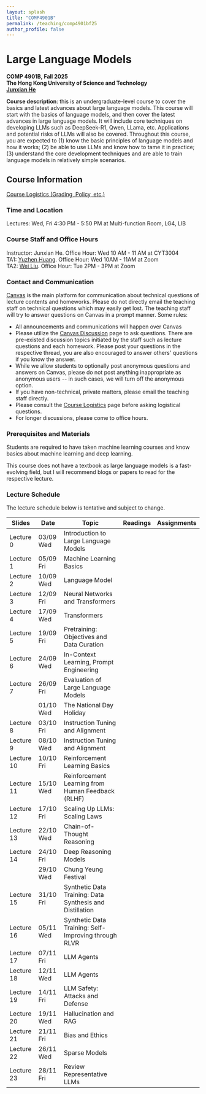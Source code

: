 ```yaml
---
layout: splash
title: "COMP4901B"
permalink: /teaching/comp4901bf25
author_profile: false
---
```


# Large Language Models

**COMP 4901B, Fall 2025**  
**The Hong Kong University of Science and Technology**  
[**Junxian He**](https://jxhe.github.io)

**Course description**: this is an undergraduate-level course to cover the basics and latest advances about large language models. This course will start with the basics of language models, and then cover the latest advances in large language models. It will include core techniques on developing LLMs such as DeepSeek-R1, Qwen, LLama, etc. Applications and potential risks of LLMs will also be covered. Throughout this course, you are expected to (1) know the basic principles of language models and how it works; (2) be able to use LLMs and know how to tame it in practice; (3) understand the core development techniques and are able to train language models in relatively simple scenarios. 

## Course Information

[Course Logistics (Grading, Policy, etc.)](https://docs.google.com/document/d/1mWm_TYYQpD3NpJISlFQGurBIXxWjizEc1zVffIDhiXU/edit?usp=sharing)

### Time and Location
Lectures: Wed, Fri 4:30 PM - 5:50 PM at Multi-function Room, LG4, LIB

### Course Staff and Office Hours
Instructor: Junxian He. Office Hour: Wed 10 AM - 11 AM at CYT3004  
TA1: [Yuzhen Huang](https://hyz17.github.io). Office Hour: Wed 10AM - 11AM at Zoom  
TA2: [Wei Liu](https://vpeterv.github.io). Office Hour: Tue 2PM - 3PM at Zoom

### Contact and Communication
[Canvas](https://canvas.ust.hk/courses/64649) is the main platform for communication about technical questions of lecture contents and homeworks. Please do not directly email the teaching staff on technical questions which may easily get lost. The teaching staff will try to answer questions on Canvas in a prompt manner. Some rules:

* All announcements and communications will happen over Canvas
* Please utilize the [Canvas Discussion](https://canvas.ust.hk/courses/64649/discussion_topics) page to ask questions. There are pre-existed discussion topics initiated by the staff such as lecture questions and each homework. Please post your questions in the respective thread, you are also encouraged to answer others' questions if you know the answer.
* While we allow students to optionally post anonymous questions and answers on Canvas, please do not post anything inappropriate as anonymous users -- in such cases, we will turn off the anonymous option.  
* If you have non-technical, private matters, please email the teaching staff directly.
* Please consult the [Course Logistics](https://docs.google.com/document/d/1mWm_TYYQpD3NpJISlFQGurBIXxWjizEc1zVffIDhiXU/edit?usp=sharing) page before asking logistical questions.
* For longer discussions, please come to office hours.

### Prerequisites and Materials
Students are required to have taken machine learning courses and know basics about machine learning and deep learning.

This course does not have a textbook as large language models is a fast-evolving field, but I will recommend blogs or papers to read for the respective lecture. 

### Lecture Schedule
The lecture schedule below is tentative and subject to change.

| Slides     | Date      | Topic                                     | Readings | Assignments |
|------------|-----------|-------------------------------------------|----------|-------------|
| Lecture 0  | 03/09 Wed | Introduction to Large Language Models     |          |             |
| Lecture 1  | 05/09 Fri | Machine Learning Basics                     |          |             |
| Lecture 2  | 10/09 Wed | Language Model                   |          |             |
| Lecture 3  | 12/09 Fri | Neural Networks and Transformers   |          |             |
| Lecture 4  | 17/09 Wed | Transformers |          |             |
| Lecture 5  | 19/09 Fri | Pretraining: Objectives and Data Curation                                      |          |             |
| Lecture 6  | 24/09 Wed | In-Context Learning, Prompt Engineering                                      |          |             |
| Lecture 7  | 26/09 Fri | Evaluation of Large Language Models                                      |          |             |
|            | 01/10 Wed | The National Day Holiday                  |          |             |
| Lecture 8  | 03/10 Fri | Instruction Tuning and Alignment                        |          |             |
| Lecture 9  | 08/10 Wed | Instruction Tuning and Alignment                    |          |             |
| Lecture 10 | 10/10 Fri | Reinforcement Learning Basics   |          |             |
| Lecture 11 | 15/10 Wed | Reinforcement Learning from Human Feedback (RLHF)                          |          |             |
| Lecture 12 | 17/10 Fri | Scaling Up LLMs: Scaling Laws                 |          |             |
| Lecture 13 | 22/10 Wed | Chain-of-Thought Reasoning                                     |          |             |
| Lecture 14 | 24/10 Fri | Deep Reasoning Models                           |          |             |
|            | 29/10 Wed | Chung Yeung Festival                     |          |             |
| Lecture 15 | 31/10 Fri | Synthetic Data Training: Data Synthesis and Distillation          |          |             |
| Lecture 16 | 05/11 Wed | Synthetic Data Training: Self-Improving through RLVR                                      |          |             |
| Lecture 17 | 07/11 Fri | LLM Agents                                     |          |             |
| Lecture 18 | 12/11 Wed | LLM Agents         |          |             |
| Lecture 19 | 14/11 Fri | LLM Safety: Attacks and Defense                     |          |             |
| Lecture 20 | 19/11 Wed | Hallucination and RAG     |          |             |
| Lecture 21 | 21/11 Fri | Bias and Ethics                  |          |             |
| Lecture 22 | 26/11 Wed | Sparse Models             |          |             |
| Lecture 23 | 28/11 Fri | Review Representative LLMs                    |          |             |



